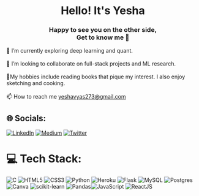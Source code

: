 <h1 align="center">Hello! It's Yesha</h1>
<h3 align="center">Happy to see you on the other side, <br> Get to know me 👀</h3>


🌱 I’m currently exploring deep learning and quant.<br><br>👯 I’m looking to collaborate on full-stack projects and ML research. <br><br>💬My hobbies include reading books that pique my interest. I also enjoy sketching and cooking.<br><br>📫 How to reach me yeshavyas273@gmail.com<br>


## 🌐 Socials:
[![LinkedIn](https://img.shields.io/badge/LinkedIn-%230077B5.svg?logo=linkedin&logoColor=white)](https://linkedin.com/in/yesha-vyas-099947223) [![Medium](https://img.shields.io/badge/Medium-12100E?logo=medium&logoColor=white)](https://medium.com/@vyasyesha2710) [![Twitter](https://img.shields.io/badge/Twitter-%231DA1F2.svg?logo=Twitter&logoColor=white)](https://twitter.com/yeshavyas27) 

# 💻 Tech Stack:
![C](https://img.shields.io/badge/c-%2300599C.svg?style=for-the-badge&logo=c&logoColor=white) ![HTML5](https://img.shields.io/badge/html5-%23E34F26.svg?style=for-the-badge&logo=html5&logoColor=white) ![CSS3](https://img.shields.io/badge/css3-%231572B6.svg?style=for-the-badge&logo=css3&logoColor=white) ![Python](https://img.shields.io/badge/python-3670A0?style=for-the-badge&logo=python&logoColor=ffdd54) ![Heroku](https://img.shields.io/badge/heroku-%23430098.svg?style=for-the-badge&logo=heroku&logoColor=white) ![Flask](https://img.shields.io/badge/flask-%23000.svg?style=for-the-badge&logo=flask&logoColor=white) ![MySQL](https://img.shields.io/badge/mysql-%2300f.svg?style=for-the-badge&logo=mysql&logoColor=white) ![Postgres](https://img.shields.io/badge/postgres-%23316192.svg?style=for-the-badge&logo=postgresql&logoColor=white) ![Canva](https://img.shields.io/badge/Canva-%2300C4CC.svg?style=for-the-badge&logo=Canva&logoColor=white) ![scikit-learn](https://img.shields.io/badge/scikit--learn-%23F7931E.svg?style=for-the-badge&logo=scikit-learn&logoColor=white) ![Pandas](https://img.shields.io/badge/pandas-%23150458.svg?style=for-the-badge&logo=pandas&logoColor=white)![JavaScript](https://shields.io/badge/JavaScript-F7DF1E?logo=JavaScript&logoColor=000&style=for-the-badge) ![ReactJS](https://img.shields.io/badge/-ReactJs-61DAFB?logo=react&logoColor=white&style=for-the-badge)


<!-- Proudly created with GPRM ( https://gprm.itsvg.in ) -->
